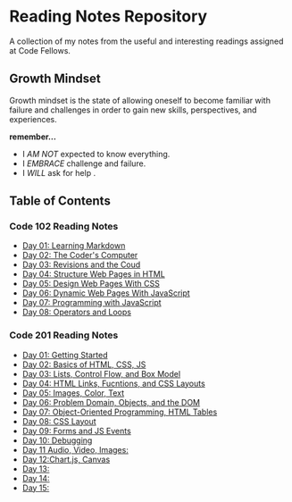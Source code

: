 # Reading Notes Repository

A collection of my notes from the useful and interesting readings assigned at Code Fellows.

## Growth Mindset

Growth mindset is the state of allowing oneself to become familiar with failure and challenges in order to gain new skills, perspectives, and experiences.

**remember...**

- I _AM NOT_ expected to know everything.
- I _EMBRACE_ challenge and failure.
- I _WILL_ ask for help .

## Table of Contents

### Code 102 Reading Notes

- [Day 01: Learning Markdown](code-102n64/mod01.md)
- [Day 02: The Coder's Computer](code-102n64/mod02.md)
- [Day 03: Revisions and the Coud](code-102n64/mod03.md)
- [Day 04: Structure Web Pages in HTML](code-102n64/mod04.md)
- [Day 05: Design Web Pages With CSS](code-102n64/mod05.md)
- [Day 06: Dynamic Web Pages With JavaScript](code-102n64/mod06.md)
- [Day 07: Programming with JavaScript](code-102n64/mod07.md)
- [Day 08: Operators and Loops](code-102n64/mod08.md)

### Code 201 Reading Notes

- [Day 01: Getting Started](code-201n94/class-01.md)
- [Day 02: Basics of HTML, CSS, JS](code-201n94/class-02.md)
- [Day 03: Lists, Control Flow, and Box Model](code-201n94/class-03.md)
- [Day 04: HTML Links, Fucntions, and CSS Layouts](code-201n94/class-04.md)
- [Day 05: Images, Color, Text](code-201n94/class-05.md)
- [Day 06: Problem Domain, Objects, and the DOM](code-201n94/class-06.md)
- [Day 07: Object-Oriented Programming, HTML Tables](code-201n94/class-07.md)
- [Day 08: CSS Layout](code-201n94/class-08.md)
- [Day 09: Forms and JS Events](code-201n94/class-09.md)
- [Day 10: Debugging](code-201n94/class-10.md)
- [Day 11 Audio, Video, Images:](code-201n94/class-11.md)
- [Day 12:Chart.js, Canvas](code-201n94/class-12.md)
- [Day 13:](code-201n94/class-13.md)
- [Day 14:](code-201n94/class-14.md)
- [Day 15:](code-201n94/class-15.md)
